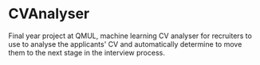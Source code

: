 # CVAnalyser
Final year project at QMUL, machine learning CV analyser for recruiters to use to analyse the applicants' CV and automatically determine to move them to the next stage in the interview process.
